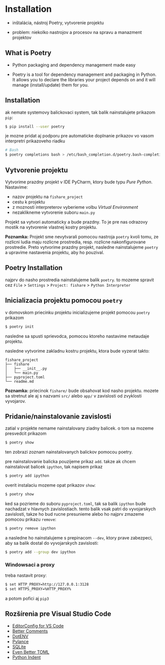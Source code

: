 # Installation

* inštalácia, nástroj Poetry, vytvorenie projektu

* problem: niekolko nastrojov a procesov na spravu a manazment projektov


## What is Poetry

* Python packaging and dependency management made easy

* Poetry is a tool for dependency management and packaging in Python. It allows you to declare the libraries your project depends on and it will manage (install/update) them for you.


## Installation

ak nemate systemovy balickovaci system, tak balik nainstalujete prikazom `pip`:

```bash
$ pip install --user poetry
```

je mozne pridat aj podporu pre automaticke doplnanie prikazov vo vasom interpretri prikazoveho riadku

```bash
# Bash
$ poetry completions bash > /etc/bash_completion.d/poetry.bash-completion
```


## Vytvorenie projektu

Vytvorime prazdny projekt v IDE PyCharm, ktory bude typu _Pure Python_. Nastavime:

* nazov projektu na `fishare_project`
* cestu k projektu
* z moznosti interpreterov vyberieme volbu _Virtual Environment_
* nezaklikneme vytvorenie suboru `main.py`

Projekt sa vytvori automaticky a bude prazdny. To je pre nas odrazovy mostik na vytvorenie vlastnej kostry projektu.

**Poznamka:** Projekt sme nevytvarali pomocou nastroja `poetry` kvoli tomu, ze rozlicni ludia maju rozlicne prostredia, resp. rozlicne nakonfigurovane prostredie. Preto vytvorime prazdny projekt, nasledne nainstalujeme `poetry` a upravime nastavenia projektu, aby ho pouzival.


## Poetry Installation

najprv do nasho prostredia nainstalujeme balik `poetry`. to mozeme spravit cez `File` > `Settings` > `Project: fishare` > `Python Interpreter`


## Inicializacia projektu pomocou `poetry`

v domovskom priecinku projektu inicializujeme projekt pomocou `poetry` prikazom

```bash
$ poetry init
```

nasledne sa spusti sprievodca, pomocou ktoreho nastavime metaudaje projektu.

nasledne vytvorime zakladnu kostru projektu, ktora bude vyzerat takto:

```
fishare_project
├── fishare
│   ├── __init__.py
│   └── main.py
├── pyproject.toml
└── readme.md
```

**Poznamka:** priecinok `fishare/` bude obsahovat kod nasho projektu. mozete sa stretnut ale aj s nazvami `src/` alebo `app/` v zavislosti od zvyklosti vyvojarov.


## Pridanie/nainstalovanie zavislosti

zatial v projekte nemame nainstalovany ziadny balicek. o tom sa mozeme presvedcit prikazom

```bash
$ poetry show
```

ten zobrazi zoznam nainstalovanych balickov pomocou poetry.

pre nainstalovanie balicka pouzijeme prikaz `add`. takze ak chcem nainstalovat balicek `ipython`, tak napisem prikaz

```bash
$ poetry add ipython
```

overit instalaciu mozeme opat prikazov `show`:

```bash
$ poetry show
```

ked sa pozrieme do suboru `pyproject.toml`, tak sa balik `ipython` bude nachadzat v hlavnych zavislostiach. tento balik vsak patri do vyvojarskych zavislosti, takze ho bud rucne presunieme alebo ho najprv zmazeme pomocou prikazu `remove`:

```bash
$ poetry remove ipython
```

a nasledne ho nainstalujeme s prepinacom `--dev`, ktory prave zabezpeci, aby sa balik dostal do vyvojarskych zavislosti:

```bash
$ poetry add --group dev ipython
```


### Windowsaci a proxy

treba nastavit proxy:

```bash
$ set HTTP_PROXY=http://127.0.0.1:3128
$ set HTTPS_PROXY=%HTTP_PROXY%
```

a potom pofici aj `pip3`


## Rozšírenia pre Visual Studio Code

* [EditorConfig for VS Code](https://marketplace.visualstudio.com/items?itemName=EditorConfig.EditorConfig)
* [Better Comments](https://marketplace.visualstudio.com/items?itemName=aaron-bond.better-comments)
* [DotENV](https://marketplace.visualstudio.com/items?itemName=mikestead.dotenv)
* [Pylance](https://marketplace.visualstudio.com/items?itemName=ms-python.vscode-pylance)
* [SQLite](https://marketplace.visualstudio.com/items?itemName=alexcvzz.vscode-sqlite)
* [Even Better TOML](https://marketplace.visualstudio.com/items?itemName=tamasfe.even-better-toml)
* [Python Indent](https://marketplace.visualstudio.com/items?itemName=KevinRose.vsc-python-indent)
